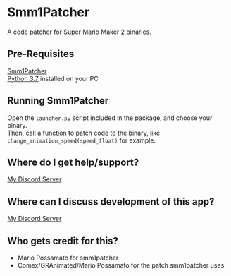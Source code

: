 # Smm1Patcher
A code patcher for Super Mario Maker 2 binaries.

## Pre-Requisites
[Smm1Patcher](https://github.com/MarioPossamato/smm1patcher/archive/master.zip)  
[Python 3.7](https://www.python.org/downloads/release/python-370/) installed on your PC

## Running Smm1Patcher
Open the `launcher.py` script included in the package, and choose your binary.  
Then, call a function to patch code to the binary, like `change_animation_speed(speed_float)` for example.

## Where do I get help/support?
[My Discord Server](https://discord.gg/8wx8uQF)

## Where can I discuss development of this app?
[My Discord Server](https://discord.gg/8wx8uQF)

## Who gets credit for this?
* Mario Possamato for smm1patcher
* Comex/GRAnimated/Mario Possamato for the patch smm1patcher uses
